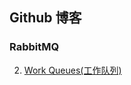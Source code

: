 ## Github 博客

### RabbitMQ
2. [Work Queues(工作队列)](https://github.com/power9li/Blog/blob/master/rabbitmq/lesson2.md)
